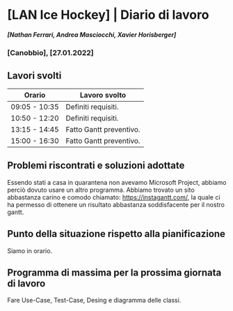 # [LAN Ice Hockey] | Diario di lavoro
##### [Nathan Ferrari, Andrea Masciocchi, Xavier Horisberger]
### [Canobbio], [27.01.2022]

## Lavori svolti

| Orario | Lavoro svolto |
|----------|--------------------|
| 09:05 - 10:35 | Definiti requisiti. |
| 10:50 - 12:20 | Definiti requisiti. |
| 13:15 - 14:45 | Fatto Gantt preventivo. |
| 15:00 - 16:30 | Fatto Gantt preventivo. |

##  Problemi riscontrati e soluzioni adottate
Essendo stati a casa in quarantena non avevamo Microsoft Project, abbiamo perciò dovuto usare un altro programma. Abbiamo trovato un sito abbastanza carino e comodo chiamato: https://instagantt.com/, la quale ci ha permesso di ottenere un risultato abbastanza soddisfacente per il nostro gantt.

##  Punto della situazione rispetto alla pianificazione
Siamo in orario.

## Programma di massima per la prossima giornata di lavoro
Fare Use-Case, Test-Case, Desing e diagramma delle classi.

